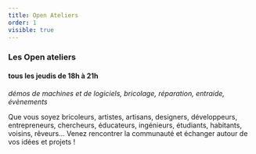 ```yaml
---
title: Open Ateliers
order: 1
visible: true
---
```

### Les Open ateliers 
#### tous les jeudis de 18h à 21h
*démos de machines et de logiciels, bricolage, réparation, entraide, évènements*

Que vous soyez bricoleurs, artistes, artisans, designers, développeurs, entrepreneurs, chercheurs, éducateurs, ingénieurs, étudiants, habitants, voisins, rêveurs... Venez rencontrer la communauté et échanger autour de vos idées et projets !